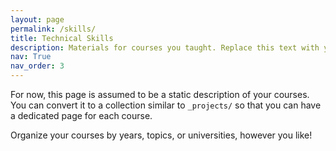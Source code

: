 ```yaml
---
layout: page
permalink: /skills/
title: Technical Skills
description: Materials for courses you taught. Replace this text with your description.
nav: True
nav_order: 3
---
```


For now, this page is assumed to be a static description of your courses. You can convert it to a collection similar to `_projects/` so that you can have a dedicated page for each course.

Organize your courses by years, topics, or universities, however you like!
